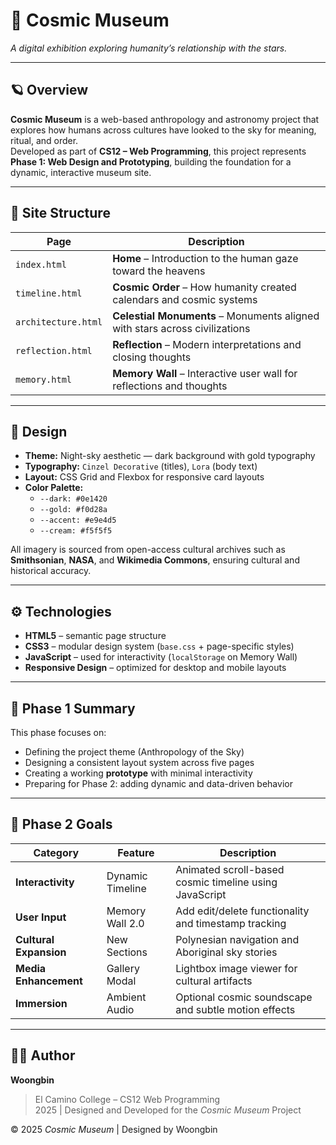 # 🌌 Cosmic Museum  
*A digital exhibition exploring humanity’s relationship with the stars.*

---

## 🪐 Overview  
**Cosmic Museum** is a web-based anthropology and astronomy project that explores how humans across cultures have looked to the sky for meaning, ritual, and order.  
Developed as part of **CS12 – Web Programming**, this project represents **Phase 1: Web Design and Prototyping**, building the foundation for a dynamic, interactive museum site.

---

## 🧭 Site Structure  

| Page | Description |
|------|--------------|
| `index.html` | **Home** – Introduction to the human gaze toward the heavens |
| `timeline.html` | **Cosmic Order** – How humanity created calendars and cosmic systems |
| `architecture.html` | **Celestial Monuments** – Monuments aligned with stars across civilizations |
| `reflection.html` | **Reflection** – Modern interpretations and closing thoughts |
| `memory.html` | **Memory Wall** – Interactive user wall for reflections and thoughts |

---

## 🎨 Design  
- **Theme:** Night-sky aesthetic — dark background with gold typography  
- **Typography:** `Cinzel Decorative` (titles), `Lora` (body text)  
- **Layout:** CSS Grid and Flexbox for responsive card layouts  
- **Color Palette:**  
  - `--dark: #0e1420`  
  - `--gold: #f0d28a`  
  - `--accent: #e9e4d5`  
  - `--cream: #f5f5f5`

All imagery is sourced from open-access cultural archives such as **Smithsonian**, **NASA**, and **Wikimedia Commons**, ensuring cultural and historical accuracy.

---

## ⚙️ Technologies  
- **HTML5** – semantic page structure  
- **CSS3** – modular design system (`base.css` + page-specific styles)  
- **JavaScript** – used for interactivity (`localStorage` on Memory Wall)  
- **Responsive Design** – optimized for desktop and mobile layouts  

---

## 🧩 Phase 1 Summary  
This phase focuses on:
- Defining the project theme (Anthropology of the Sky)  
- Designing a consistent layout system across five pages  
- Creating a working **prototype** with minimal interactivity  
- Preparing for Phase 2: adding dynamic and data-driven behavior  

---

## 🚀 Phase 2 Goals  
| Category | Feature | Description |
|-----------|----------|-------------|
| **Interactivity** | Dynamic Timeline | Animated scroll-based cosmic timeline using JavaScript |
| **User Input** | Memory Wall 2.0 | Add edit/delete functionality and timestamp tracking |
| **Cultural Expansion** | New Sections | Polynesian navigation and Aboriginal sky stories |
| **Media Enhancement** | Gallery Modal | Lightbox image viewer for cultural artifacts |
| **Immersion** | Ambient Audio | Optional cosmic soundscape and subtle motion effects |

---

## 🧑‍💻 Author  
**Woongbin**  
> El Camino College – CS12 Web Programming  
> 2025 | Designed and Developed for the *Cosmic Museum* Project

© 2025 *Cosmic Museum* | Designed by Woongbin
